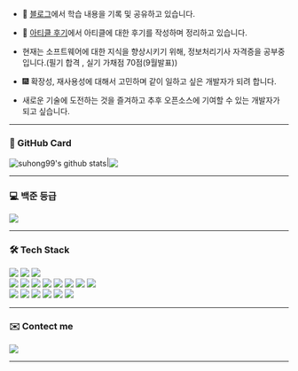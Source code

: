 
- 🌱 [블로그](https://ungumungum.tistory.com/)에서 학습 내용을 기록 및 공유하고 있습니다.
- 🌱 [아티클 후기](https://articlemoa.tistory.com/)에서 아티클에 대한 후기를 작성하며 정리하고 있습니다.

- 현재는 소프트웨어에 대한 지식을 향상시키기 위해, 정보처리기사 자격증을 공부중입니다.(필기 합격 , 실기 가채점 70점(9월발표))
- 🎆  확장성, 재사용성에 대해서 고민하며 같이 일하고 싶은 개발자가 되려 합니다.
- 새로운 기술에 도전하는 것을 즐겨하고 추후 오픈소스에 기여할 수 있는 개발자가 되고 싶습니다.
<hr/>
<h3>📔 GitHub Card</h3>
<img align="center" src="https://github-readme-stats.vercel.app/api?username=suhong99&show_icons=true&include_all_commits=true&theme=buefy&hide_border=true" alt="suhong99's github stats" />|<img align="center" src="https://github-readme-stats.vercel.app/api/top-langs/?username=suhong99&layout=compact&theme=buefy&hide_border=true" /> 
     
<hr/>

 <h3>	💻 백준 등급</h3>
      <img src="http://mazassumnida.wtf/api/v2/generate_badge?boj=topic828" />
<hr/>


<h3>🛠 Tech Stack </h3>

<div>     
<img src="https://img.shields.io/badge/html5-E34F26?style=for-the-badge&logo=html5&logoColor=white">
<img src="https://img.shields.io/badge/css-1572B6?style=for-the-badge&logo=css3&logoColor=white">
<img src="https://img.shields.io/badge/typescript-3178C6?style=for-the-badge&logo=typescript&logoColor=black">    
<br/>
<img src="https://img.shields.io/badge/react-61DAFB?style=for-the-badge&logo=react&logoColor=black">
<img src="https://img.shields.io/badge/redux-764ABC?style=for-the-badge&logo=redux&logoColor=white">
<img src="https://img.shields.io/badge/reactquery-FF4154?style=for-the-badge&logo=reactquery&logoColor=white">
<img src="https://img.shields.io/badge/Redux Toolkit-764ABC?style=for-the-badge&logo=Redux&logoColor=white"/>
<img src="https://img.shields.io/badge/axios-F36633?style=for-the-badge&logo=axios&logoColor=white"> 
<img src="https://img.shields.io/badge/reactrouter-CA4245?style=for-the-badge&logo=reactrouter&logoColor=white">
<img src="https://img.shields.io/badge/dotenv-ECD53F?style=for-the-badge&logo=dotenv&logoColor=white">
<img src="https://img.shields.io/badge/styledcomponents-DB7093?style=for-the-badge&logo=styledcomponents&logoColor=white">   
<br/>
<img src="https://img.shields.io/badge/vercel-FD5750?style=for-the-badge&logo=vercel&logoColor=white">
<img src="https://img.shields.io/badge/yarn-FFB3C7?style=for-the-badge&logo=yarn&logoColor=white">
<img src="https://img.shields.io/badge/vite-646CFF?style=for-the-badge&logo=vite&logoColor=black">
<img src="https://img.shields.io/badge/nginx-009639?style=for-the-badge&logo=nginx&logoColor=black">
<img src="https://img.shields.io/badge/Docker-2496ED?style=for-the-badge&logo=Docker&logoColor=white">
<img src="https://img.shields.io/badge/githubactions-2088FF?style=for-the-badge&logo=githubactions&logoColor=white">

</div>
<hr/>

<h3>✉️ Contect me </h3>
<div>
 <img src = https://img.shields.io/badge/Gmail-d14836?style=flat-square&logo=Gmail&logoColor=white&link=mailto:bt01063767006@gmail.com (mailto:bt01063767006@gmail.com)/>
</div>

<hr/>




